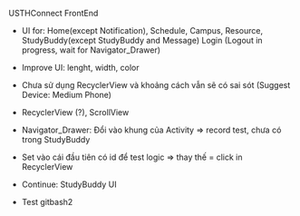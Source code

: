 USTHConnect FrontEnd

- UI for: Home(except Notification), Schedule, Campus, Resource, StudyBuddy(except StudyBuddy and Message) Login (Logout in progress, wait for Navigator_Drawer)
- Improve UI: lenght, width, color

- Chưa sử dụng RecyclerView và khoảng cách vẫn sẽ có sai sót (Suggest Device: Medium Phone)
- RecyclerView (?), ScrollView

- Navigator_Drawer: Đổi vào khung của Activity => record test, chưa có trong StudyBuddy

- Set vào cái đầu tiên có id để test logic => thay thế = click in RecyclerView

- Continue: StudyBuddy UI 

- Test gitbash2
